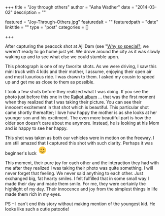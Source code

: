 +++
title = "Joy through others"
author = "Asha Wadher"
date = "2014-03-02"
description = ""

featured = "Joy-Through-Others.jpg"
featuredalt = ""
featuredpath = "date"
linktitle = ""
type = "post"
categories = []

+++

After capturing the peacock shot at Aji Dam (see "[Why so special?](/posts/why-so-special.html), we weren't ready to go home just yet. We drove around the city as it was slowly waking up and to see what else we could stumble upon.<!--more-->

This photograph is one of my favorite shots. As we were driving, I saw this mini truck with 4 kids and their mother, I assume, enjoying their open air and most luxurious ride. I was drawn to them. I asked my cousin to speed up and get me as close to them as possible.

I took a few shots before they realized what I was doing. If you see the photo just before this one in the [Rajkot album](http://twiztedmyrtle.photoshelter.com/gallery-collection/View-Gallery/C0000qSXIepKx7lw) ...
 that was the first moment when they realized that I was taking their picture. You can see their innocent excitement in that shot which is beautiful. This particular shot came shortly thereafter; I love how happy the mother is as she looks at her younger son and his excitment. The even more beautiful part is how the older son doesn't care about me anymore. Instead, he is looking at his Mom and is happy to see her happy.

This shot was taken as both our vehicles were in motion on the freeway. I am still amazed that I captured this shot with such clarity. Perhaps it was beginner's luck ![:)](/img/twiztedmyrtle/simple-smile.png)

This moment, their pure joy for each other and the interaction they had with me after they realized I was taking their photo was quite something. I will never forget that feeling. We never said anything to each other. Just exchanged big, fat hearty smiles. I felt fulfilled that in some small way I made their day and made them smile. For me, they were certainly the highlight of my day. Their innocence and joy from the simplest things in life made them rich in my eyes.

PS – I can't end this story without making mention of the youngest kid. He looks like such a cutie patootie!
